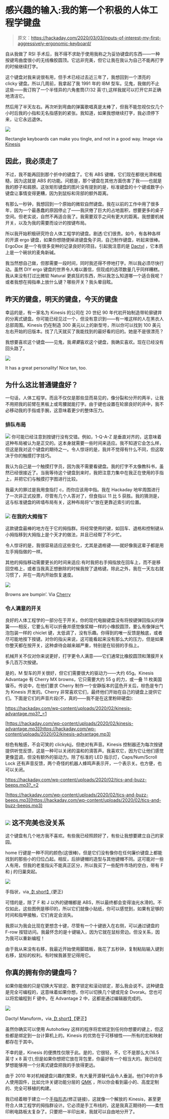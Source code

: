 # 感兴趣的输入:我的第一个积极的人体工程学键盘

> 原文：<https://hackaday.com/2020/03/03/inputs-of-interest-my-first-aggressively-ergonomic-keyboard/>

自从我做了 RSI 手术后，我不得不求助于使用我称之为妥协键盘的东西——一种按键弯曲度很小的无线橡胶圆顶。它远非完美，但它让我在我认为自己不能再打字的时候继续打字。

这个键盘对我来说很有用，但手术已经过去近三年了，我想回到一个漂亮的 clicky 键盘。所以几周前，我拿起了我 1991 年的 IBM 型车。见鬼，我做的不止这些——我订购了一个半怪异的六角套筒(7/32 英寸),这样我就可以打开它并正确地清洁它。

然后用了半天左右。再次听到弯曲的弹簧歌唱真是太棒了，但我不能忽视仅仅几个小时后我的小指和无名指感到的紧张。我知道，如果我想继续打字，我必须停下来，让它永远退休。

[![](img/53f5db016b4311ea182ab89ab3558f0b.png)](https://hackaday.com/wp-content/uploads/2020/02/keyboard-pain.png)

Rectangle keyboards can make you tingle, and not in a good way. Image via [Kinesis](https://kinesis-ergo.com/solutions/keyboard-risk-factors/)

## 因此，我必须走了

不过，我不能再回到那个折中的键盘了。它有 ABS 键帽，它们现在都很光滑和粗糙，因为这就是 ABS 的功能。问题是，那个键盘在其他方面伤害了我——也就是我的脖子和肩膀。这张矩形键盘的图片没有提到的是，标准键盘的十个键或数字小键盘让事情变得更糟，因为到鼠标和背部的额外距离。

有那么一秒钟，我想回到一个原始的微软自然键盘。我在以前的工作中用了很多年，因为一个最愚蠢的原因停止了——我厌倦了巨大的占地面积，想要更多的桌子空间。但老实说，自然不再适合我了。我需要双手之间有更大的距离。我想要机械开关，以及为我的需要而设计的按键布局。

所以我开始积极研究符合人体工程学的键盘。剧透:它们很贵。如今，有各种各样的开源 ergo 键盘，如果你想随便掉进键盘兔子洞，自己制作键盘，听起来很棒。ErgoDox 是一个有很多变种的记录良好的项目。引起我注意的是 [Dactyl](https://github.com/adereth/dactyl-keyboard) ，它本质上是一个碗状的麦角新碱。

我当然想自己做，但那需要一段时间，同时我还得不停地打字。所以我必须尽快行动。虽然 DIY ergo 键盘的世界令人难以置信，但现成的选项数量几乎同样糟糕。我从来没有打过比微软 Natural 更疯狂的东西，所以我怎么知道哪一个适合我呢？或者我想在拇指串上放什么键？哪些开关？我头晕目眩。

## 昨天的键盘，明天的键盘，今天的键盘

幸运的是，有一家名为 Kinesis 的公司在 20 世纪 90 年代初开始制造带轮廓键井的分离式键盘。你可能已经见过一个，但没有意识到——有一堆这样的人在黑衣人总部周围。Kinesis 仍在制造 300 美元以上的新型号，所以你可以找到 100 美元左右开始的旧版本。找了几天就买了我能找到的最好看的旧的。她是不是很漂亮？

我想要喜欢这个键盘——见鬼，我*需要*喜欢这个键盘，我确实喜欢。现在已经没有回头路了。

[![](img/bba49d77c41578554a5499a790a00f51.png)](https://hackaday.com/wp-content/uploads/2020/02/kinesis.png)

It has a great personality! Nice tan, too.

## 为什么这比普通键盘好？

一句话，人体工程学。而且不仅仅是那些显而易见的，像分裂和分开的两半，让我不用把我的前臂在黑板上或弯腰就能打字。由于键也设置在轮廓良好的井中，我不必移动我的手指或手腕，这意味着更少的整体压力。

### 排队布局

[![](img/98be9dd46aa2c09471369ef47581adaa.png)](https://hackaday.com/wp-content/uploads/2020/02/1QAZ.png) 你可能已经注意到按键行没有交错。例如，1-Q-A-Z 是垂直对齐的，这意味着这种布局被认为是正交的。这本身就需要一些时间来适应。我不知道它会怎么样，但这是我对这个键盘的期待之一。令人惊讶的是，我并不觉得有什么不同，但这取决于你的触摸打字技巧。

我认为自己是一个触摸打字员，因为我不需要看键盘。我的打字不太像教科书，虽然已经很接近了。当我等待这个键盘到来时，我把注意力集中在我正在使用的手指上，并把它们与触摸打字图进行比较。

我最大的罪过是我用食指打 c，而你应该用中指。我在 Hackaday 地牢周围进行了一次非正式投票，尽管有几个人答对了，但食指以 11 比 5 获胜。我的猜测是，这与标准键盘的砖墙布局有关，这种布局将“c”放在更靠近索引的位置。

### [![](img/5c57eff5005c634d6ea84d85703954d4.png)](https://hackaday.com/wp-content/uploads/2020/02/thumb-clusters-cropped.png) 在我的大拇指下

这款键盘最棒的地方在于它的拇指群。将经常使用的键，如回车、退格和控制键从小拇指移到大拇指上是个天才的做法，并且已经帮了不少忙。

令人惊讶的是，我很容易适应这些变化，尤其是退格键——就好像我这辈子都是用左手拇指做的一样。

其他的拇指移动需要更长的时间来适应:有时我把右手拇指放在回车上，而不是移回空格上，或者当我真正想删除的时候我按了退格键。除此之外，我在一天左右就习惯了，并在一周内开始恢复速度。

[![](img/f9994c5eb2826571713b82810657a302.png)](https://hackaday.com/wp-content/uploads/2020/02/cherry-brown.gif)

Browns are bumpin’. Via [Cherry](http://cherrymx.de)

### 令人满意的开关

良好的人体工程学的一部分在于开关。你的现代电脑键盘没有将按键弹回指尖的弹簧——相反，它要么有可以折叠并感觉像浆糊一样的小橡胶圆顶，要么有像弹出气泡包装一样的 chiclet 键，太低调了，没有乐趣。你得到的唯一反馈是触底，或者尽可能地按下按键。对你的指尖来说，这可能看起来没有那么大的压力，但是如果你整天都在按开关，这种虐待会越来越严重，特别是在较弱的手指上。

机械开关不仅对你来说更好，打字更令人满意——它们通常比橡胶圆顶和薄膜开关多几百万次按键。

是的，M 型车的开关很好，但它们需要很大的驱动力——大约 65g。Kinesis Advantage 有 Cherry MX browns，它只需要大约 55 g 的力，或一叠 11 枚美国镍币。传说中，在他们要求 Cherry 制作一个安静版本的蓝色开关后，棕色是专门为 Kinesis 开发的。Cherry 非常喜欢它们，最终他们开始在自己的键盘上提供它们。下面是它们的声音片段(不，真的——我不是在这里粉碎硬盘):

<https://hackaday.com/wp-content/uploads/2020/02/kinesis-advantage.mp3?_=1>

[https://hackaday.com/wp-content/uploads/2020/02/kinesis-advantage.mp3](https://hackaday.com/wp-content/uploads/2020/02/kinesis-advantage.mp3)

棕色有触感，不会可笑的 clickykjj，但绝对有声音。Kinesis 控制器还为每次按键提供听觉反馈，这是一种可以关闭的温和的滴答声。我喜欢它，因为它让他们感觉更像蓝调，但没有额外的驱动力。除了标准的 LED 指示灯，Caps/Num/Scroll Lock 还有声音反馈，两个奇怪的机器人蜂鸣声表示开，一个表示关。也方便，也可以关闭。

<https://hackaday.com/wp-content/uploads/2020/02/tics-and-buzz-beeps.mp3?_=2>

[https://hackaday.com/wp-content/uploads/2020/02/tics-and-buzz-beeps.mp3](https://hackaday.com/wp-content/uploads/2020/02/tics-and-buzz-beeps.mp3)

## [![](img/4a69381dc3e2e82365149b6be0434c07.png)](https://hackaday.com/wp-content/uploads/2020/02/homing-bump.png) 这不完美也没关系

这个键盘有几个地方我不喜欢。有些我已经照顾好了，有些让我想要建立自己的家园。

home 行键是一种不同的颜色(这很棒)，但是它们没有像你在任何廉价键盘上都能找到的那些小的归位凸起。相反，后排键帽的造型与其他键帽不同。这可能对一些人有用，但我的老茧指尖不能真正区分，所以我买了一些配件市场的空白，带有 F 和 j 的归巢突起。

[![](img/e3213ca9092a65efc2518677cdde1199.png)](https://hackaday.com/wp-content/uploads/2020/02/dactyl-manuform.png) 

手指状，via[【t short】](https://github.com/tshort/dactyl-keyboard)(更正)

可惜的是，除了 F 和 J 以外的键帽都是 ABS，所以最终都会变得油光水滑的。不仅如此，这些图例是移印的，所以它们就像小贴纸，你可以感觉到，如果有足够的时间和指甲接触，它们肯定会消失。

我原以为我会比现在更想念十键，尽管有一个十键嵌入在右侧，可以通过键盘的 F-row 按钮访问。我最怀念的是十键输入，因为它就在鼠标旁边。但没关系，因为我可以重新编程！

由于我从来没有右移，我最近开始使用脚踏板，我花了五秒钟，复制粘贴输入键到右移，鼠标的权利。有时候我甚至记得用它。

## 你真的拥有你的键盘吗？

如果你能做的只是切换大写锁定、数字锁定和滚动锁定，那么我会说不。这种键盘是完全可编程的，这意味着如果你想，你可以切换几个键或完全 Dvorak。您也可以将宏编程到 F 键中。在 Advantage 2 中，这都是通过编辑器完成的。

[![](img/e3213ca9092a65efc2518677cdde1199.png)](https://hackaday.com/wp-content/uploads/2020/02/dactyl-manuform.png)

Dactyl Manuform，via[【t short】](https://github.com/tshort/dactyl-keyboard)【更正】

虽然你确实可以使用 Autohotkey 这样的程序将宏绑定到任何你想要的键上，但这些都是绑定到一台计算机上的。Kinesis 的优势在于可移植性——所有的宏和映射都存在于其中。

不幸的是，Kinesis 的便携性仅限于此。是的，它很轻，不，它不是那么大(16.5 英寸 x 8 英寸),但是如果你想把它放在背包里，你最好有一个相当大的。我已经在梦想能够用一个分离式键盘把我的手放得更远。

由于 2010 年对机械键盘兴趣的繁荣，有大量开源替代品令人垂涎。他们中的许多人使用固件，比如允许关键功能分层的 [QMK](https://docs.qmk.fm/#/) ，所以你会看到最小的、高度定制的、完全可移植的构建。

我已经着眼于建立一个[手指形态](https://github.com/tshort/dactyl-keyboard)(修正链接)，这就像一个解放的 Kinesis，甚至更符合人体工程学的拇指群设计。它必须是手工布线的，这是我真正期待的——柔性印刷电路板太复杂了。只要把一半印出来，我就可以自由地分开了。